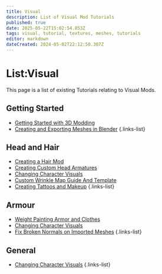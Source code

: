 ```yaml
---
title: Visual
description: List of Visual Mod Tutorials
published: true
date: 2025-05-22T15:02:54.853Z
tags: visual, tutorial, textures, meshes, tutorials
editor: markdown
dateCreated: 2024-05-02T22:12:50.307Z
---
```


# List:Visual
This page is a list of existing Tutorials relating to Visual Mods.

## Getting Started
- [Getting Started with 3D Modding](getting-started-with-3d-modding)
- [Creating and Exporting Meshes in Blender](Creating-and-Exporting-Meshes-in-Blender)
{.links-list}

## Head and Hair
- [Creating a Hair Mod](Creating-A-Hair-Mod)
- [Creating Custom Head Armatures](mrboneswildguide)
- [Changing Character Visuals](/Tutorials/Visual/Changing-CharacterVisuals)
- [Custom Wrinkle Map Guide And Template](/Tutorials/Visual/Adding-A-Custom-Wrinkle-Map-To-A-Custom-Head)
- [Creating Tattoos and Makeup](/Tutorials/Visual/Tattoos)
{.links-list}

## Armour
- [Weight Painting Armor and Clothes](/Tutorials/Visual/Weight-Painting-Armor)
- [Changing Character Visuals](/Tutorials/Visual/Changing-CharacterVisuals)
- [Fix Broken Normals on Imported Meshes](/Tutorials/Visual/Fix-Normals)
{.links-list}

## General
- [Changing Character Visuals](/Tutorials/Visual/Changing-CharacterVisuals)
{.links-list}